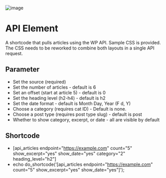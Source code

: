 ![image](https://awb4wp.com/wp-content/uploads/2023/09/grid-post-layout-scaled.jpg)

# API Element
 A shortcode that pulls articles using the WP API. Sample CSS is provided. The CSS needs to be reworked to combine both layouts in a single API request.

 ## Parameter
- Set the source (required)
- Set the number of articles - default is 6
- Set an offset (start at article 5) - default is 0
- Set the heading level (h2-h4) - default is h2
- Set the date format - default is Month Day, Year (F d, Y)
- Choose a category (requires cat ID) - Default is none.
- Choose a post type (requires post type slug) - default is post
- Whether to show category, excerpt, or date - all are visible by default

## Shortcode

- [api_articles endpoint="https://example.com" count="5" show_excerpt="yes" show_date="yes" category="2" heading_level="h2"] 
- echo do_shortcode('[api_articles endpoint="https://example.com" count="5" show_excerpt="yes" show_date="yes"]');
